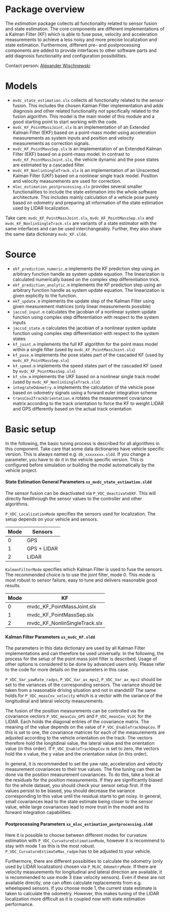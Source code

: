 # Package overview
The *estimation* package collects all functionality related to sensor fusion and state estimation. The core components are different implementations of a Kalman Filter (KF) which is able to fuse pose, velocity and acceleration measurements to achieve a less noisy and more precise localization and state estimation. Furthermore, different pre- and postprocessing components are added to provide interfaces to other software parts and add diagnosis functionality and configuration possibilities.

Contact person: [Alexander Wischnewski](mailto:alexander.wischnewski@tum.de)

# Models
* `mvdc_state_estimation.slx` collects all functionalty related to the sensor fusion. This includes the chosen Kalman Filter implementation and adds diagnosis and other related functionality not specifically related to the fusion algorithm. This model is the main model of this module and a good starting point to start working with the code.
* `mvdc_KF_PointMassJoint.slx` is an implementation of an Extended Kalman Filter (EKF) based on a point-mass model using acceleration measurements as system inputs and position and velocity measurements as correction signals.
* `mvdc_KF_PointMassSep.slx` is an implementation of an Extended Kalman Filter (EKF) based on a point-mass model. In contrast to `mvdc_KF_PointMassJoint.slx`, the vehicle dynamic and the pose states are estimated by a cascaded filter.
* `mvdc_KF_NonlinSingleTrack.slx` is an implementation of an Unscented Kalman Filter (UKF) based on a nonlinear single track model. Position and velocity measurements are used for correction.
* `mloc_estimation_postprocessing.slx` provides several smaller functionalities to include the state estimation into the whole software architecture. This includes mainly calculation of a vehicle pose purely based on odometry and preparing all information of the state estimation used by LIDAR localization.

Take care: `mvdc_KF_PointMassJoint.slx`, `mvdc_KF_PointMassSep.slx` and `mvdc_KF_NonlinSingleTrack.slx` are variants of a state estimator with the same interfaces and can be used interchangeably. Further, they also share the same data dictionary `mvdc_KF.sldd`.

# Source
* `ekf_prediction_numeric.m` implements the KF prediction step using an arbitrary function handle as system update equation. The linearization is calculated numerically based on the complex step differentiation trick.
* `ekf_prediction_analytic.m` implements the KF prediction step using an arbitrary function handle as system update equation. The linearization is given explicitly to the function.
* `ekf_update.m` implements the update step of the Kalman Filter using given measurement matrices (only linear measurements possible)
* `jaccsd_input.m` calculates the jacobian of a nonlinear system update function using complex step differentiation with respect to the system inputs
* `jaccsd_state.m` calculates the jacobian of a nonlinear system update function using complex step differentiation with respect to the system states
* `kf_joint.m` implements the full KF algorithm for the point mass model within a single filter (used by `mvdc_KF_PointMassJoint.slx`)
* `kf_pose.m` implements the pose states part of the cascaded KF (used by `mvdc_KF_PointMassSep.slx`)
* `kf_speed.m` implements the speed states part of the cascaded KF (used by `mvdc_KF_PointMassSep.slx`)
* `kf_stm.m` implements the UKF based on a nonlinear single track model (used by `mvdc_KF_NonlinSingleTrack.slx`)
* `integrateOdometry.m` implements the calculation of the vehicle pose based on odometry signals using a forward euler integration scheme
* `transCov2TrackOrientation.m` rotates the measurement covariance matrix according to the track orientation to force the KF to weight LIDAR and GPS differently based on the actual track orientation

# Basic setup
In the following, the basic tuning process is described for all algorithms in this component. Take care that some data dictionaries have vehicle specific version. This is always named e.g. `db_xxxxxxxx.sldd`. If you change a parameter, you have to do it in the vehicle specific version. This is configured before simulation or building the model automatically by the vehicle project.

#### State Estimation General Parameters `xx_mvdc_state_estimation.sldd`
The sensor fusion can be deactivated via `P_VDC_deactivateEKF`. This will directly feedthrough the sensor values to the controller and other algorithms.

`P_VDC_LocalizationMode` specifies the sensors used for localization. The setup depends on your vehicle and sensors.

| Mode | Sensors |
| ---- | ------- |
| 0    | GPS     |
| 1    | GPS + LIDAR |
| 2    | LIDAR   |

`KalmanFilterMode` specifies which Kalman Filter is used to fuse the sensors. The recommended choice is to use the joint filter, mode 0. This mode is most robust to sensor failure, easy to tune and delivers reasonable good results.

| Mode | KF |
| ---- | ------- |
| 0    | mvdc_KF_PointMassJoint.slx     |
| 1    | mvdc_KF_PointMassSep.slx |
| 2    | mvdc_KF_NonlinSingleTrack.slx   |

#### Kalman Filter Parameters `xx_mvdc_KF.sldd`
The parameters in this data dictionary are used by all Kalman Filter implementations and can therefore be used universally. In the following, the process for the setup of the point mass joint filter is described. Usage of other options is considered to be done by advanced users only. Please refer to the code for more details on the parameters in this case.

`P_VDC_Var_yawRate_radps`, `P_VDC_Var_ax_mps2`, `P_VDC_Var_ax_mps2` should be set to the variances of the corresponding sensors. The variance should be taken from a reasonable driving situation and not in standstill! The same holds for `P_VDC_measCov_velocity` which is a vector with the variance of the longitudinal and lateral velocity measurements.

The fusion of the position measurements can be controlled via the covariance vectors `P_VDC_measCov_GPS` and `P_VDC_measCov_VLOC` for the LIDAR. Each holds the diagonal entries of the covariance matrix. The meaning of the value depends on the value of `P_VDC_EnableTrackDepCov`. If this is set to one, the covariance matrices for each of the measurements are adjusted according to the vehicle orientation on the track. The vectors therefore hold the longitdinal value, the lateral value and the orientation value (in this order). If `P_VDC_EnableTrackDepCov` is set to zero, the vectors hold the x value, the y value and the orientation value (in this order).

In general, it is recommended to set the yaw rate, acceleration and velocity measurement covariances to their true values. The fine tuning can then be done via the position measurement covariances. To do this, take a look at the residuals for the position measurements. If they are significantly biased for the whole dataset, you should check your sensor setup first. If the values persist to be biased, you should decrease the variance corresponding to this value until the residual starts to get noisy. In general, small covariances lead to the state estimate being closer to the sensor value, while large covariances lead to more trust in the model and its forward integration capabilities. 

#### Postprocessing Parameters `xx_mloc_estimation_postprocessing.sldd`
Here it is possible to choose between different modes for curvature estimation with `P_VDC_CurvatureEstimationMode`, however it is recommend to stay with mode 1 as this is the most robust. `P_VDC_CurvatureEstimateMax_radpm` has to be adjusted to your vehicle.

Furthermore, there are different possiblities to calculate the odometry (only used by LIDAR localization) chosen via `P_MLOC_OdometryMode`. If there are velocity measurements for longitudinal and lateral direction are available, it is recommended to use mode 3 (raw velocity sensors). Even if these are not available directly, one can often calculate replacements from e.g. wheelspeed sensors. If you choose mode 1, the current state estimate is taken to calculate the odometry. However, this makes tuning of the LIDAR localization more difficult as it is coupled now with state estimation performance.
